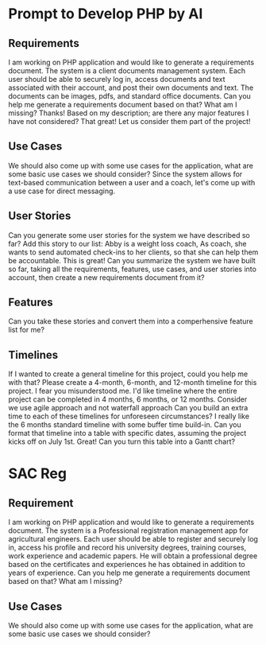 # Prompt to Develop PHP by AI
## Requirements
I am working on PHP application and would like to generate a requirements document. The system is a client documents management system. Each user should be able to securely log in, access documents and text associated with their account, and post their own documents and text. The documents can be images, pdfs, and standard office documents. Can you help me generate a requirements document based on that? What am I missing?
Thanks! Based on my description; are there any major features I have not considered?
That great! Let us consider them part of the project!
## Use Cases
We should also come up with some use cases for the application, what are some basic use cases we should consider?
Since the system allows for text-based communication between a user and a coach, let's come up with a use case for direct messaging.
## User Stories
Can you generate some user stories for the system we have described so far?
Add this story to our list: Abby is a weight loss coach, As coach, she wants to send automated check-ins to her clients, so that she can help them be accountable.
This is great! Can you summarize the system we have built so far, taking all the requirements, features, use cases, and user stories into account, then create a new requirements document from it?
## Features
Can you take these stories and convert them into a comperhensive feature list for me?
## Timelines
If I wanted to create a general timeline for this project, could you help me with that? Please create a 4-month, 6-month, and 12-month timeline for this project.
I fear you misunderstood me. I'd like timeline where the entire project can be completed in 4 months, 6 months, or 12 months.
Consider we use agile approach and not waterfall approach
Can you build an extra time to each of these timelines for unforeseen circumstances?
I really like the 6 months standard timeline with some buffer time build-in. Can you format that timeline into a table with specific dates, assuming the project kicks off on July 1st.
Great! Can you turn this table into a Gantt chart?
 
# SAC Reg
## Requirement
I am working on PHP application and would like to generate a requirements document. The system is a Professional registration management app for agricultural engineers. Each user should be able to register and securely log in, access his profile and record his university degrees, training courses, work experience and academic papers. He will obtain a professional degree based on the certificates and experiences he has obtained in addition to years of experience. Can you help me generate a requirements document based on that? What am I missing?
## Use Cases
We should also come up with some use cases for the application, what are some basic use cases we should consider?


